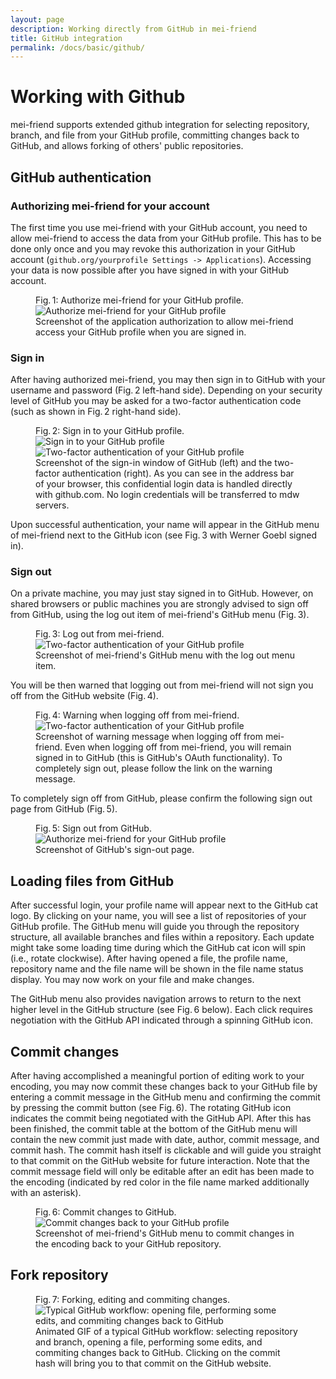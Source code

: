 ```yaml
---
layout: page
description: Working directly from GitHub in mei-friend
title: GitHub integration
permalink: /docs/basic/github/
---
```

# Working with Github

mei-friend supports extended github integration for selecting repository, branch, and file from your GitHub profile, committing changes back to GitHub, and allows forking of others' public repositories. 

## GitHub authentication

### Authorizing mei-friend for your account

The first time you use mei-friend with your GitHub account, you need to allow mei-friend to access the data from your GitHub profile. This has to be done only once and you may revoke this authorization in your GitHub account (`github.org/yourprofile Settings -> Applications`). Accessing your data is now possible after you have signed in with your GitHub account. 

<figure class="figure halfwidth left">
    <div class="figure-title">Fig.&thinsp;1: Authorize mei-friend for your GitHub profile.</div>
    <img class="figure-img" src="{{ site.baseurl }}/assets/img/github/GitHub-OAuth.png" 
        alt="Authorize mei-friend for your GitHub profile" />
    <figcaption class="figure-caption">Screenshot of the application authorization to allow mei-friend access your GitHub profile when you are signed in.</figcaption>
</figure>

### Sign in

After having authorized mei-friend, you may then sign in to GitHub with your username and password (Fig.&thinsp;2 left-hand side). Depending on your security level of GitHub you may be asked for a two-factor authentication code (such as shown in Fig.&thinsp;2 right-hand side). 

<figure class="figure left halfchildren">
    <div class="figure-title">Fig.&thinsp;2: Sign in to your GitHub profile.</div>
    <img class="figure-img" src="{{ site.baseurl }}/assets/img/github/GitHub-login-window.png" 
        alt="Sign in to your GitHub profile" />
    <img class="figure-img" src="{{ site.baseurl }}/assets/img/github/GitHub-two-factor-auth.png" 
        alt="Two-factor authentication of your GitHub profile" />
    <figcaption class="figure-caption">Screenshot of the sign-in window of GitHub (left) and the two-factor authentication (right). As you can see in the address bar of your browser, this confidential login data is handled directly with github.com. No login credentials will be transferred to mdw servers.</figcaption>
</figure>

Upon successful authentication, your name will appear in the GitHub menu of mei-friend next to the GitHub icon (see Fig.&thinsp;3 with Werner Goebl signed in).

### Sign out

On a private machine, you may just stay signed in to GitHub. However, on shared browsers or public machines you are strongly advised to sign off from GitHub, using the log out item of mei-friend's GitHub menu (Fig.&thinsp;3). 

<figure class="figure">
    <div class="figure-title">Fig.&thinsp;3: Log out from mei-friend.</div>
    <img class="figure-img" src="{{ site.baseurl }}/assets/img/github/mei-friend-logout.png" 
        alt="Two-factor authentication of your GitHub profile" />
    <figcaption class="figure-caption">Screenshot of mei-friend's GitHub menu with the log out menu item.</figcaption>
</figure>

You will be then warned that logging out from mei-friend will not sign you off from the GitHub website (Fig.&thinsp;4). 

<figure class="figure fullwidth">
    <div class="figure-title">Fig.&thinsp;4: Warning when logging off from mei-friend.</div>
    <img class="figure-img" src="{{ site.baseurl }}/assets/img/github/mei-friend-logout-warning.png" 
        alt="Two-factor authentication of your GitHub profile" />
    <figcaption class="figure-caption">Screenshot of warning message when logging off from mei-friend. Even when logging off from mei-friend, you will remain signed in to GitHub (this is GitHub's OAuth functionality). To completely sign out, please follow the link on the warning message.</figcaption>
</figure>

To completely sign off from GitHub, please confirm the following sign out page from GitHub (Fig.&thinsp;5).

<figure class="figure thirdwidth left">
    <div class="figure-title">Fig.&thinsp;5: Sign out from GitHub.</div>
    <img class="figure-img" src="{{ site.baseurl }}/assets/img/github/GitHub-signout-window.png" 
        alt="Authorize mei-friend for your GitHub profile" />
    <figcaption class="figure-caption">Screenshot of GitHub's sign-out page.</figcaption>
</figure>



## Loading files from GitHub

After successful login, your profile name will appear next to the GitHub cat logo. By clicking on your name, you will see a list of repositories of your GitHub profile. The GitHub menu will guide you through the repository structure, all available branches and files within a repository. Each update might take some loading time during which the GitHub cat icon will spin (i.e., rotate clockwise). After having opened a file, the profile name, repository name and the file name will be shown in the file name status display. You may now work on your file and make changes. 

The GitHub menu also provides navigation arrows to return to the next higher level in the GitHub structure (see Fig.&thinsp;6 below). Each click requires negotiation with the GitHub API indicated through a spinning GitHub icon.

## Commit changes

 After having accomplished a meaningful portion of editing work to your encoding, you may now commit these changes back to your GitHub file by entering a commit message in the GitHub menu and confirming the commit by pressing the commit button (see Fig.&thinsp;6). The rotating GitHub icon indicates the commit being negotiated with the GitHub API. After this has been finished, the commit table at the bottom of the GitHub menu will contain the new commit just made with date, author, commit message, and commit hash. The commit hash itself is clickable and will guide you straight to that commit on the GitHub website for future interaction. Note that the commit message field will only be editable after an edit has been made to the encoding (indicated by red color in the file name marked additionally with an asterisk). 

 <figure class="figure fullwidth">
    <div class="figure-title">Fig.&thinsp;6: Commit changes to GitHub.</div>
    <img class="figure-img" src="{{ site.baseurl }}/assets/img/github/mei-friend-commit.png" 
        alt="Commit changes back to your GitHub profile" />
    <figcaption class="figure-caption">Screenshot of mei-friend's GitHub menu to commit changes in the encoding back to your GitHub repository.</figcaption>
</figure>




## Fork repository


<figure class="figure fullwidth">
    <div class="figure-title">Fig.&thinsp;7: Forking, editing and commiting changes.</div>
    <img class="figure-img" src="{{ site.baseurl }}/assets/img/demo/mei-friend-02.gif" 
        alt="Typical GitHub workflow: opening file, performing some edits, and commiting changes back to GitHub" />
    <figcaption class="figure-caption">Animated GIF of a typical GitHub workflow: selecting repository and branch, opening a file, performing some edits, and commiting changes back to GitHub. Clicking on the commit hash will bring you to that commit on the GitHub website.</figcaption>
</figure>
